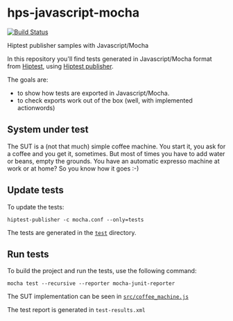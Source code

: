 # hps-javascript-mocha

[![Build Status](https://travis-ci.com/tysonlin/hps-javascript-mocha.svg?branch=master)](https://travis-ci.com/tysonlin/hps-javascript-mocha)

Hiptest publisher samples with Javascript/Mocha

In this repository you'll find tests generated in Javascript/Mocha format from [Hiptest](https://hiptest.com), using [Hiptest publisher](https://github.com/hiptest/hiptest-publisher).

The goals are:

 * to show how tests are exported in Javascript/Mocha.
 * to check exports work out of the box (well, with implemented actionwords)

System under test
------------------

The SUT is a (not that much) simple coffee machine. You start it, you ask for a coffee and you get it, sometimes. But most of times you have to add water or beans, empty the grounds. You have an automatic expresso machine at work or at home? So you know how it goes :-)

Update tests
-------------


To update the tests:

    hiptest-publisher -c mocha.conf --only=tests

The tests are generated in the [``test``](https://github.com/hiptest/hps-javascript-mocha/tree/master/test) directory.

Run tests
---------


To build the project and run the tests, use the following command:

    mocha test --recursive --reporter mocha-junit-reporter

The SUT implementation can be seen in [``src/coffee_machine.js``](https://github.com/hiptest/hps-javascript-mocha/blob/master/src/coffee_machine.js)

The test report is generated in ```test-results.xml```
